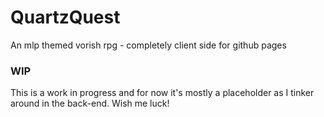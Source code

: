 # QuartzQuest
An mlp themed vorish rpg - completely client side for github pages

### WIP
This is a work in progress and for now it's mostly a placeholder as I tinker around in the back-end.
Wish me luck!